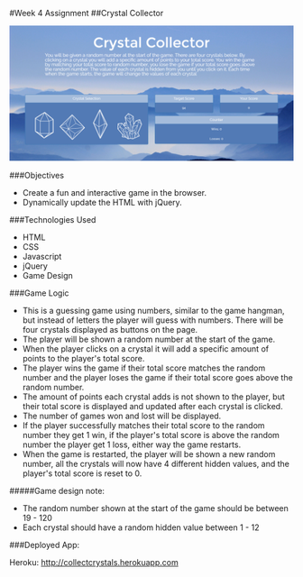 #Week 4 Assignment
##Crystal Collector

![alt tag](https://github.com/winniemlau/crystalscollector/blob/master/assets/css/images/crystalscreenshot.jpg)

###Objectives
* Create a fun and interactive game in the browser.
* Dynamically update the HTML with jQuery.

###Technologies Used
* HTML
* CSS
* Javascript
* jQuery
* Game Design

###Game Logic

* This is a guessing game using numbers, similar to the game hangman, but instead of letters the player will guess with numbers. There will be four crystals displayed as buttons on the page.
* The player will be shown a random number at the start of the game.
* When the player clicks on a crystal it will add a specific amount of points to the player's total score.
* The player wins the game if their total score matches the random number and the player loses the game if their total score goes above the random number.
* The amount of points each crystal adds is not shown to the player, but their total score is displayed and updated after each crystal is clicked.
* The number of games won and lost will be displayed.
* If the player successfully matches their total score to the random number they get 1 win, if the player's total score is above the random number the player get 1 loss, either way the game restarts.
* When the game is restarted, the player will be shown a new random number, all the crystals will now have 4 different hidden values, and the player's total score is reset to 0.

#####Game design note:
* The random number shown at the start of the game should be between 19 - 120
* Each crystal should have a random hidden value between 1 - 12

###Deployed App:

Heroku: http://collectcrystals.herokuapp.com
